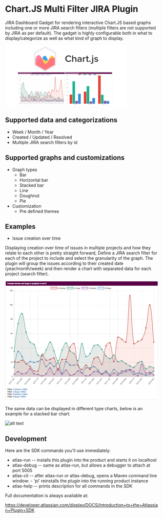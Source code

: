 # Chart.JS Multi Filter JIRA Plugin
JIRA Dashboard Gadget for rendering interactive Chart.JS based graphs including one or more JIRA search filters (multiple filters are not supported by JIRA as per default). The gadget is highly configurable both in what to display/categorize as well as what kind of graph to display. 

<img src="https://github.com/andnyb/chartjs-multifilter-jira-plugin/raw/master/src/main/resources/images/chartjs-multifilter-thumb.png" alt="thumbnail" width="400"/>

## Supported data and categorizations
* Week / Month / Year
* Created / Updated / Resolved
* Multiple JIRA search filters by id

## Supported graphs and customizations
* Graph types
  * Bar
  * Horizontal bar
  * Stacked bar
  * Line
  * Doughnut
  * Pie
* Customization
  * Pre defined themes
  
## Examples

* Issue creation over time

Displaying creation over time of issues in multiple projects and how they relate to each other is pretty straight forward, Define a JIRA search filter for 
each of the project to include and select the granularity of the graph. The plugin will group the issues according to their created date (year/month/week) 
and then render a chart with separated data for each project (search filter).  

![alt text](https://github.com/andnyb/chartjs-multifilter-jira-plugin/raw/master/src/main/resources/images/screenshot-line.png "Line graph")

The same data can be displayed in different type charts, below is an example for a stacked bar chart. 

![alt text](https://github.com/andnyb/chartjs-multifilter-jira-plugin/raw/master/src/main/resources/images/screenshot-stackedbar.png "Stacked bar
graph")

## Development

Here are the SDK commands you'll use immediately:

* atlas-run   -- installs this plugin into the product and starts it on localhost
* atlas-debug -- same as atlas-run, but allows a debugger to attach at port 5005
* atlas-cli   -- after atlas-run or atlas-debug, opens a Maven command line window:
                 - 'pi' reinstalls the plugin into the running product instance
* atlas-help  -- prints description for all commands in the SDK

Full documentation is always available at:

https://developer.atlassian.com/display/DOCS/Introduction+to+the+Atlassian+Plugin+SDK
